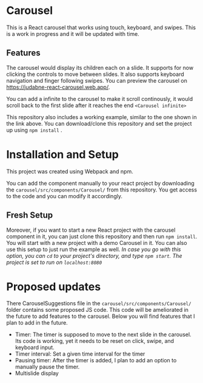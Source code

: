 # Carousel
This is a React carousel that works using touch, keyboard, and swipes.
This is a work in progress and it will be updated with time.

## Features
The carousel would display its children each on a slide.
It supports for now clicking the controls to move between slides. It also supports keyboard navigation and finger following swipes.
You can preview the carousel on https://judabne-react-carousel.web.app/.

You can add a infinite to the carousel to make it scroll continously, it would scroll back to the first slide after it reaches the end
```<Carousel infinite>```

This repository also includes a working example, similar to the one shown in the link above.
You can download/clone this repository and set the project up using ```npm install``` .

# Installation and Setup
This project was created using Webpack and npm.

You can add the component manually to your react project by downloading the ```carousel/src/components/Carousel/``` from this repository.
You get access to the code and you can modify it accordingly.

## Fresh Setup
Moreover, if you want to start a new React project with the carousel component in it, you can just clone this repository and then run ```npm install```.
You will start with a new project with a demo Carousel in it. You can also use this setup to just run the example as well. 
_In case you go with this option, you can ```cd``` to your project's directory, and type ```npm start```. The project is set to run on ```localhost:8080```_

# Proposed updates
There CarouselSuggestions file in the ```carousel/src/components/Carousel/``` folder contains some proposed JS code.
This code will be ameliorated in the future to add features to the carousel.
Below you will find features that I plan to add in the future.

* Timer: The timer is supposed to move to the next slide in the carousel. Its code is working, yet it needs to be reset on click, swipe, and keyboard input.
* Timer interval: Set a given time interval for the timer
* Pausing timer: After the timer is added, I plan to add an option to manually pause the timer.
* Multislide display

